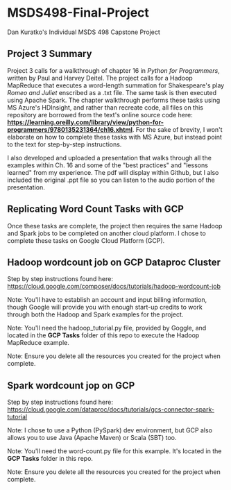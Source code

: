 # MSDS498-Final-Project
Dan Kuratko's Individual MSDS 498 Capstone Project

## Project 3 Summary

Project 3 calls for a walkthrough of chapter 16  in *Python for Programmers*, written by Paul and Harvey Deitel.  The project calls for a Hadoop MapReduce that executes a word-length summation for Shakespeare's play *Romeo and Juliet* enscribed as a .txt file.  The same task is then executed using Apache Spark.  The chapter walkthrough performs these tasks using MS Azure's HDInsight, and rather than recreate code, all files on this repository are borrowed from the text's online source code here: **https://learning.oreilly.com/library/view/python-for-programmers/9780135231364/ch16.xhtml**. For the sake of brevity, I won't elaborate on how to complete these tasks with MS Azure, but instead point to the text for step-by-step instructions.

I also developed and uploaded a presentation that walks through all the examples within Ch. 16 and some of the "best practices" and "lessons learned" from my experience.  The pdf will display within Github, but I also included the original .ppt file so you can listen to the audio portion of the presentation.


## Replicating Word Count Tasks with GCP

Once these tasks are complete, the project then requires the same Hadoop and Spark jobs to be completed on another cloud platform.  I chose to complete these tasks on Google Cloud Platform (GCP).

## Hadoop wordcount job on GCP Dataproc Cluster

Step by step instructions found here: https://cloud.google.com/composer/docs/tutorials/hadoop-wordcount-job

Note: You'll have to establish an account and input billing information, though Google will provide you with enough start-up credits to work through both the Hadoop and Spark examples for the project.  

Note: You'll need the hadoop_tutorial.py file, provided by Goggle, and located in the **GCP Tasks** folder of this repo to execute the Hadoop MapReduce example.  

Note: Ensure you delete all the resources you created for the project when complete.

## Spark wordcount jop on GCP

Step by step instructions found here: https://cloud.google.com/dataproc/docs/tutorials/gcs-connector-spark-tutorial

Note: I chose to use a Python (PySpark) dev environment, but GCP also allows you to use Java (Apache Maven) or Scala (SBT) too.

Note: You'll need the word-count.py file for this example.  It's located in the **GCP Tasks** folder in this repo.

Note: Ensure you delete all the resources you created for the project when complete.

